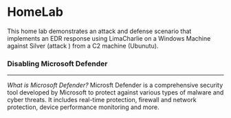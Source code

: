 # HomeLab
This home lab demonstrates an attack and defense scenario that implements an EDR response using LimaCharlie on a Windows Machine against  Silver (attack ) from a C2 machine (Ubunutu). 

<h3>Disabling Microsoft Defender</h3>
<hr>
<i>What is Microsoft Defender?</i>
Microsft Defender is a comprehensive security tool developed by Microsoft to protect against various types of malware and cyber threats. It includes
real-time protection, firewall and network protection, device performance monitoring and more. 

<i></i>
